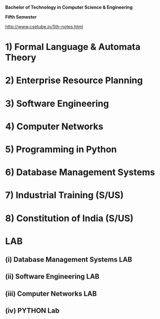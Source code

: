 

**Bachelor of Technology in Computer Science & Engineering**


**Fifth Semester**

http://www.csetube.in/5th-notes.html

# 1) Formal Language & Automata Theory


# 2) Enterprise Resource Planning


# 3) Software Engineering


# 4) Computer Networks


# 5) Programming in Python


# 6) Database Management Systems


# 7) Industrial Training  (S/US)


# 8) Constitution of India (S/US)

# LAB 

## (i) Database Management Systems LAB

## (ii) Software Engineering LAB

## (iii) Computer Networks LAB

## (iv) PYTHON Lab





